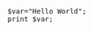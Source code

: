 <script src="https://ajax.googleapis.com/ajax/libs/jquery/3.2.1/jquery.min.js"></script>
<script src="https://cdn.rawgit.com/google/code-prettify/master/loader/run_prettify.js"></script>
<script>
$(document).ready(function() {
	code_list=document.getElementsByTagName("pre");
	for(var i=0;i<code_list.length;i++) {
		$(code_list[i]).load(code_list[i].getAttribute("file"));
	}
	hljs.initHighlighting();
});

</script>

<pre id="sample" file="sample.py" class="prettyprint lang-py"></pre>
<pre file="main.c" class="prettyprint lang-c"></pre>
<pre class="prettyprint">
$var="Hello World";
print $var;
</pre>
